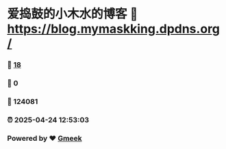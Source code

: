 # 爱捣鼓的小木水的博客 :link: https://blog.mymaskking.dpdns.org/ 
### :page_facing_up: [18](https://blog.mymaskking.dpdns.org//tag.html) 
### :speech_balloon: 0 
### :hibiscus: 124081 
### :alarm_clock: 2025-04-24 12:53:03 
### Powered by :heart: [Gmeek](https://github.com/Meekdai/Gmeek)
